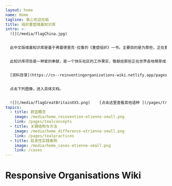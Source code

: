 ```yaml
---
layout: home
name: Home
tagline: 衷心欢迎光临
title: 组织重塑维基知识库
intro: >-
  ![](/media/flagChina.jpg)


  此中文版维基知识库是基于弗雷德里克·拉鲁的《重塑组织》一书。主要目的是为那些，正在重塑自己的组织，在提升组织管理水平的实践中寻找灵感的领导者，奉献一个实践指南。


  此知识库项目是一种爱的奉献，是一个快乐社区的工作果实，敬献给那些正在世界各地萌芽成长的充满生命激情的蔚蓝组织。真心邀请您[点击此处加入我们](https://cn--reinventingorganizations-wiki.netlify.app/pages/how-can-you-contribute/)，为这个维基知识库添加案例和洞见。


  [资料目录](https://cn--reinventingorganizations-wiki.netlify.app/pages/tealpractices/)


  点击下列图像，进入具体文档。


  ![](/media/flagGreatBritainXXS.png)    [点击这里查看其他语种 ](/pages/translations) for accessing translations of this Wiki (Hungarian and Spanish are available today - Russian, Chinese and French in progress)
topics:
  - title: 蔚蓝概念
    image: /media/home_reinvention-etienne-small.png
    link: /pages/tealconcepts
  - title: 关键结构与方法
    image: /media/home_difference-etrienne-small.png
    link: /pages/tealpractices
  - title: 启发性实践案例
    image: /media/home_cases-etienne-small.png
    link: /cases
---
```


# Responsive Organisations Wiki
